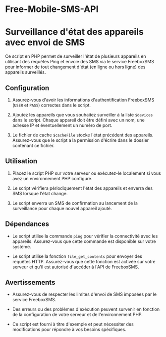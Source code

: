 # Free-Mobile-SMS-API

# Surveillance d'état des appareils avec envoi de SMS

Ce script en PHP permet de surveiller l'état de plusieurs appareils en utilisant des requêtes Ping et envoie des SMS via le service FreeboxSMS pour informer de tout changement d'état (en ligne ou hors ligne) des appareils surveillés.

## Configuration

1. Assurez-vous d'avoir les informations d'authentification FreeboxSMS (`USER` et `PASS`) correctes dans le script.

2. Ajoutez les appareils que vous souhaitez surveiller à la liste `$devices` dans le script. Chaque appareil doit être défini avec un nom, une adresse IP et éventuellement un numéro de port.

3. Le fichier de cache `$cacheFile` stocke l'état précédent des appareils. Assurez-vous que le script a la permission d'écrire dans le dossier contenant ce fichier.

## Utilisation

1. Placez le script PHP sur votre serveur ou exécutez-le localement si vous avez un environnement PHP configuré.

2. Le script vérifiera périodiquement l'état des appareils et enverra des SMS lorsque l'état change.

3. Le script enverra un SMS de confirmation au lancement de la surveillance pour chaque nouvel appareil ajouté.

## Dépendances

- Le script utilise la commande `ping` pour vérifier la connectivité avec les appareils. Assurez-vous que cette commande est disponible sur votre système.

- Le script utilise la fonction `file_get_contents` pour envoyer des requêtes HTTP. Assurez-vous que cette fonction est activée sur votre serveur et qu'il est autorisé d'accéder à l'API de FreeboxSMS.

## Avertissements

- Assurez-vous de respecter les limites d'envoi de SMS imposées par le service FreeboxSMS.

- Des erreurs ou des problèmes d'exécution peuvent survenir en fonction de la configuration de votre serveur et de l'environnement PHP.

- Ce script est fourni à titre d'exemple et peut nécessiter des modifications pour répondre à vos besoins spécifiques.
